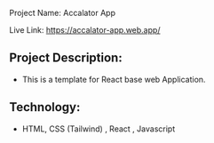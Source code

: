 Project Name: Accalator App

Live Link: https://accalator-app.web.app/

## Project Description:

- This is a template for React base web Application.

## Technology:

- HTML, CSS (Tailwind) , React , Javascript
